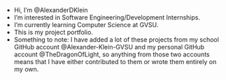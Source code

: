 - Hi, I’m @AlexanderDKlein
- I’m interested in Software Engineering/Development Internships.
- I’m currently learning Computer Science at GVSU.
- This is my project portfolio.
- Something to note: I have added a lot of these projects from my school GitHub account @Alexander-Klein-GVSU and my personal GitHub account @TheDragonOfLight, so anything from those two accounts means that I have either contributed to them or wrote them entirely on my own.

<!---
AlexanderDKlein/AlexanderDKlein is a ✨ special ✨ repository because its `README.md` (this file) appears on your GitHub profile.
You can click the Preview link to take a look at your changes.
--->
